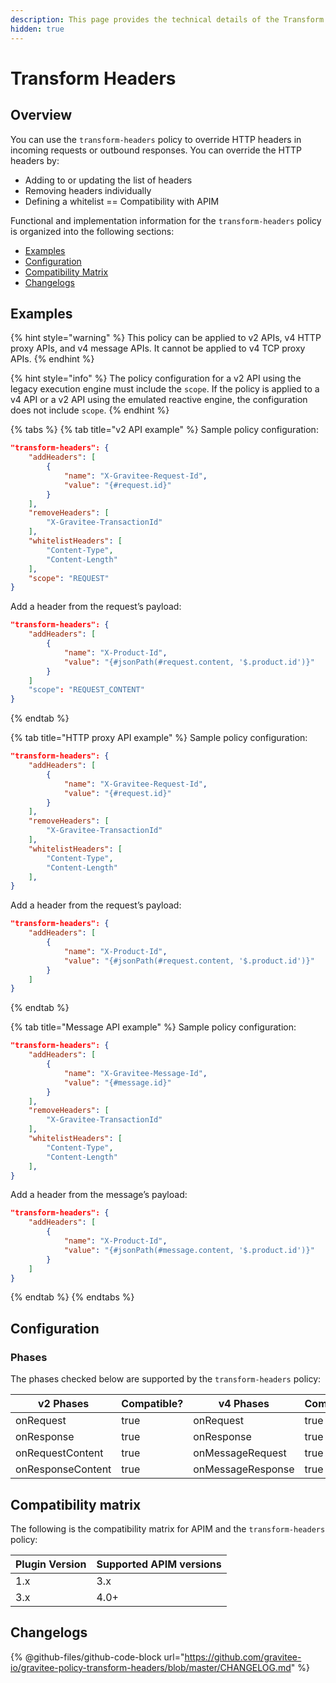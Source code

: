 ```yaml
---
description: This page provides the technical details of the Transform Headers policy
hidden: true
---
```


# Transform Headers

## Overview

You can use the `transform-headers` policy to override HTTP headers in incoming requests or outbound responses. You can override the HTTP headers by:

* Adding to or updating the list of headers
* Removing headers individually
* Defining a whitelist == Compatibility with APIM

Functional and implementation information for the `transform-headers` policy is organized into the following sections:

* [Examples](transform-headers.md#examples)
* [Configuration](transform-headers.md#configuration)
* [Compatibility Matrix](transform-headers.md#compatibility-matrix)
* [Changelogs](transform-headers.md#changelogs)

## Examples

{% hint style="warning" %}
This policy can be applied to v2 APIs, v4 HTTP proxy APIs, and v4 message APIs. It cannot be applied to v4 TCP proxy APIs.
{% endhint %}

{% hint style="info" %}
The policy configuration for a v2 API using the legacy execution engine must include the `scope`. If the policy is applied to a v4 API or a v2 API using the emulated reactive engine, the configuration does not include `scope`.
{% endhint %}

{% tabs %}
{% tab title="v2 API example" %}
Sample policy configuration:

```json
"transform-headers": {
    "addHeaders": [
        {
            "name": "X-Gravitee-Request-Id",
            "value": "{#request.id}"
        }
    ],
    "removeHeaders": [
        "X-Gravitee-TransactionId"
    ],
    "whitelistHeaders": [
        "Content-Type",
        "Content-Length"
    ],
    "scope": "REQUEST"
}
```

Add a header from the request’s payload:

```json
"transform-headers": {
    "addHeaders": [
        {
            "name": "X-Product-Id",
            "value": "{#jsonPath(#request.content, '$.product.id')}"
        }
    ]
    "scope": "REQUEST_CONTENT"
}
```
{% endtab %}

{% tab title="HTTP proxy API example" %}
Sample policy configuration:

```json
"transform-headers": {
    "addHeaders": [
        {
            "name": "X-Gravitee-Request-Id",
            "value": "{#request.id}"
        }
    ],
    "removeHeaders": [
        "X-Gravitee-TransactionId"
    ],
    "whitelistHeaders": [
        "Content-Type",
        "Content-Length"
    ],
}
```

Add a header from the request’s payload:

```json
"transform-headers": {
    "addHeaders": [
        {
            "name": "X-Product-Id",
            "value": "{#jsonPath(#request.content, '$.product.id')}"
        }
    ]
}
```
{% endtab %}

{% tab title="Message API example" %}
Sample policy configuration:

```json
"transform-headers": {
    "addHeaders": [
        {
            "name": "X-Gravitee-Message-Id",
            "value": "{#message.id}"
        }
    ],
    "removeHeaders": [
        "X-Gravitee-TransactionId"
    ],
    "whitelistHeaders": [
        "Content-Type",
        "Content-Length"
    ],
}
```

Add a header from the message’s payload:

```json
"transform-headers": {
    "addHeaders": [
        {
            "name": "X-Product-Id",
            "value": "{#jsonPath(#message.content, '$.product.id')}"
        }
    ]
}
```
{% endtab %}
{% endtabs %}

## Configuration

### Phases

The phases checked below are supported by the `transform-headers` policy:

<table data-full-width="false"><thead><tr><th width="209">v2 Phases</th><th width="139" data-type="checkbox">Compatible?</th><th width="204.41136671177264">v4 Phases</th><th data-type="checkbox">Compatible?</th></tr></thead><tbody><tr><td>onRequest</td><td>true</td><td>onRequest</td><td>true</td></tr><tr><td>onResponse</td><td>true</td><td>onResponse</td><td>true</td></tr><tr><td>onRequestContent</td><td>true</td><td>onMessageRequest</td><td>true</td></tr><tr><td>onResponseContent</td><td>true</td><td>onMessageResponse</td><td>true</td></tr></tbody></table>

## Compatibility matrix

The following is the compatibility matrix for APIM and the `transform-headers` policy:

<table data-full-width="false"><thead><tr><th>Plugin Version</th><th>Supported APIM versions</th></tr></thead><tbody><tr><td>1.x</td><td>3.x</td></tr><tr><td>3.x</td><td>4.0+</td></tr></tbody></table>

## Changelogs

{% @github-files/github-code-block url="https://github.com/gravitee-io/gravitee-policy-transform-headers/blob/master/CHANGELOG.md" %}
